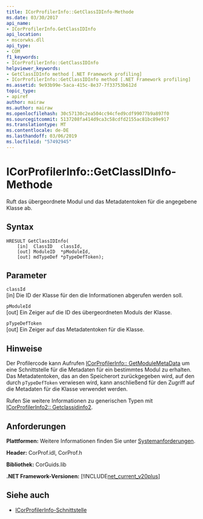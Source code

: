 ```yaml
---
title: ICorProfilerInfo::GetClassIDInfo-Methode
ms.date: 03/30/2017
api_name:
- ICorProfilerInfo.GetClassIDInfo
api_location:
- mscorwks.dll
api_type:
- COM
f1_keywords:
- ICorProfilerInfo::GetClassIDInfo
helpviewer_keywords:
- GetClassIDInfo method [.NET Framework profiling]
- ICorProfilerInfo::GetClassIDInfo method [.NET Framework profiling]
ms.assetid: 9e93b99e-5aca-415c-8e37-7f33753b612d
topic_type:
- apiref
author: mairaw
ms.author: mairaw
ms.openlocfilehash: 30c57130c2ea504cc94cfed9cdf99077b9a897f0
ms.sourcegitcommit: 5137208fa414d9ca3c58cdfd2155ac81bc89e917
ms.translationtype: MT
ms.contentlocale: de-DE
ms.lasthandoff: 03/06/2019
ms.locfileid: "57492945"
---
```

# <a name="icorprofilerinfogetclassidinfo-method"></a>ICorProfilerInfo::GetClassIDInfo-Methode
Ruft das übergeordnete Modul und das Metadatentoken für die angegebene Klasse ab.  
  
## <a name="syntax"></a>Syntax  
  
```  
HRESULT GetClassIDInfo(  
    [in]  ClassID   classId,  
    [out] ModuleID  *pModuleId,  
    [out] mdTypeDef *pTypeDefToken);  
```  
  
## <a name="parameters"></a>Parameter  
 `classId`  
 [in] Die ID der Klasse für den die Informationen abgerufen werden soll.  
  
 `pModuleId`  
 [out] Ein Zeiger auf die ID des übergeordneten Moduls der Klasse.  
  
 `pTypeDefToken`  
 [out] Ein Zeiger auf das Metadatentoken für die Klasse.  
  
## <a name="remarks"></a>Hinweise  
 Der Profilercode kann Aufrufen [ICorProfilerInfo:: GetModuleMetaData](../../../../docs/framework/unmanaged-api/profiling/icorprofilerinfo-getmodulemetadata-method.md) um eine Schnittstelle für die Metadaten für ein bestimmtes Modul zu erhalten. Das Metadatentoken, das an den Speicherort zurückgegeben wird, auf den durch `pTypeDefToken` verwiesen wird, kann anschließend für den Zugriff auf die Metadaten für die Klasse verwendet werden.  
  
 Rufen Sie weitere Informationen zu generischen Typen mit [ICorProfilerInfo2:: Getclassidinfo2](../../../../docs/framework/unmanaged-api/profiling/icorprofilerinfo2-getclassidinfo2-method.md).  
  
## <a name="requirements"></a>Anforderungen  
 **Plattformen:** Weitere Informationen finden Sie unter [Systemanforderungen](../../../../docs/framework/get-started/system-requirements.md).  
  
 **Header:** CorProf.idl, CorProf.h  
  
 **Bibliothek:** CorGuids.lib  
  
 **.NET Framework-Versionen:** [!INCLUDE[net_current_v20plus](../../../../includes/net-current-v20plus-md.md)]  
  
## <a name="see-also"></a>Siehe auch
- [ICorProfilerInfo-Schnittstelle](../../../../docs/framework/unmanaged-api/profiling/icorprofilerinfo-interface.md)
